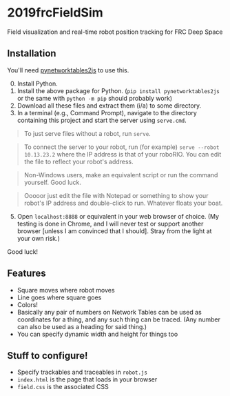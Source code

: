 # 2019frcFieldSim
Field visualization and real-time robot position tracking for FRC Deep Space

## Installation
You'll need [pynetworktables2js](https://github.com/robotpy/pynetworktables2js) to use this.

0. Install Python.
1. Install the above package for Python. (`pip install pynetworktables2js` or the same with `python -m pip` should probably work)
2. Download all these files and extract them (i/a) to some directory.
3. In a terminal (e.g., Command Prompt), navigate to the directory containing this project and start the server using `serve.cmd`.

  > To just serve files without a robot, run `serve`.
  
  > To connect the server to your robot, run (for example) `serve --robot 10.13.23.2` where the IP address is that of your roboRIO. You can edit the file to reflect your robot's address.
  
  > Non-Windows users, make an equivalent script or run the command yourself. Good luck.
  
  > Ooooor just edit the file with Notepad or something to show your robot's IP address and double-click to run. Whatever floats your boat.
  
5. Open `localhost:8888` or equivalent in your web browser of choice. (My testing is done in Chrome, and I will never test or support another browser [unless I am convinced that I should]. Stray from the light at your own risk.)

Good luck!

## Features
* Square moves where robot moves
* Line goes where square goes
* Colors!
* Basically any pair of numbers on Network Tables can be used as coordinates for a thing, and any such thing can be traced. (Any number can also be used as a heading for said thing.)
* You can specify dynamic width and height for things too

## Stuff to configure!
* Specify trackables and traceables in `robot.js`
* `index.html` is the page that loads in your browser
* `field.css` is the associated CSS
